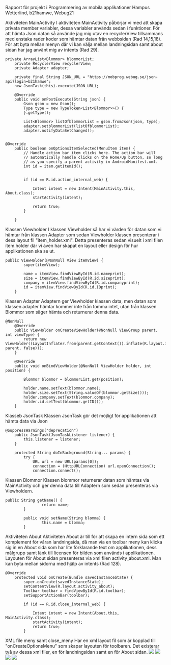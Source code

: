 Rapport för projekt i Programmering av mobila applikationer
Hampus Wetterlind, b21hamwe, Webug21


Aktiviteten MainActivity
I aktiviteten MainActivity påbörjar vi med att skapa privata member variabler, dessa variabler används sedan i funktioner.
För att hämta Json datan så använde jag mig utav en recyclerView tillsammans med enstaka rader koder som 
hämtar datan från webbsidan (Rad 14,15,18). 
För att byta mellan menyn där vi kan välja mellan landningsidan samt about sidan har jag använt mig av intents (Rad 29).
```
private ArrayList<Blommor> blommorList;
    private RecyclerView recyclerView;
    private Adapter adapter;
    
    private final String JSON_URL = "https://mobprog.webug.se/json-api?login=b21hamwe";
    new JsonTask(this).execute(JSON_URL);
    
    @Override
    public void onPostExecute(String json) {
        Gson gson = new Gson();
        Type type = new TypeToken<List<Blommor>>() {
        }.getType();

        List<Blommor> listOfblommorList = gson.fromJson(json, type);
        adapter.setblommorList(listOfblommorList);
        adapter.notifyDataSetChanged();


@Override
    public boolean onOptionsItemSelected(MenuItem item) {
        // Handle action bar item clicks here. The action bar will
        // automatically handle clicks on the Home/Up button, so long
        // as you specify a parent activity in AndroidManifest.xml.
        int id = item.getItemId();


        if (id == R.id.action_internal_web) {

            Intent intent = new Intent(MainActivity.this, About.class);
            startActivity(intent);

            return true;
        }

    }

``` 



Klassen Viewholder
I klassen Viewholder så har vi värden för datan som vi hämtar från klassen Adapter som sedan 
Viewholder klassen presenterar i dess layout fil "item_holder.xml". Detta presenteras sedan
visuelt i xml filen item.holder där vi även har skapat en layout eller design för hur applikationen ska se ut. 

```
public ViewHolder(@NonNull View itemView) {
        super(itemView);

        name = itemView.findViewById(R.id.nameprint);
        size = itemView.findViewById(R.id.sizeprint);
        company = itemView.findViewById(R.id.companyprint);
        id = itemView.findViewById(R.id.IDprint);
    }
```

Klassen Adapter
Adaptern ger Viewholder klassen data, men datan som klassen adapter hämtar kommer inte från tomma intet, 
utan från klassen Blommor som säger hämta och returnerar denna data. 
```
@NonNull
    @Override
    public ViewHolder onCreateViewHolder(@NonNull ViewGroup parent, int viewType) {
        return new ViewHolder((LayoutInflater.from(parent.getContext()).inflate(R.layout.item_holder, parent, false)));
    }

    @Override
    public void onBindViewHolder(@NonNull ViewHolder holder, int position) {

        Blommor blommor = blommorList.get(position);

        holder.name.setText(blommor.name);
        holder.size.setText(String.valueOf(blommor.getSize()));
        holder.company.setText(blommor.company);
        holder.id.setText(blommor.getID());
    }
``` 
Klasseb JsonTask
Klassen JsonTask gör det möjligt för applikationen att hämta data via Json
```
@SuppressWarnings("deprecation")
    public JsonTask(JsonTaskListener listener) {
        this.listener = listener;
    }

    protected String doInBackground(String... params) {
        try {
            URL url = new URL(params[0]);
            connection = (HttpURLConnection) url.openConnection();
            connection.connect();
```

Klassen Blommor
Klassen blommor returnerar datan som hämtas via MainActivity och ger denna data till Adaptern som sedan
presenteras via Viewholdern. 
```
public String getName() {
                return name;
        }

        public void setName(String blomma) {
                this.name = blomma;
        }
```
Aktiviteten About
Aktiviteten About är till för att skapa en intern sida som ett komplement för våran landningsida, då man 
via en toolbar meny kan klicka sig in en About sida som har lite förklarande text om applikationen, dess målgrupp samt
länk till licensen för bilden som används i applikationen. Layouten för About sidan presenteras via xml filen activity_about.xml. 
Man kan byta mellan sidorna med hjälp av intents (Rad 128). 
```
@Override
    protected void onCreate(Bundle savedInstanceState) {
        super.onCreate(savedInstanceState);
        setContentView(R.layout.activity_about);
        Toolbar toolbar = findViewById(R.id.toolbar);
        setSupportActionBar(toolbar);
        
        if (id == R.id.close_internal_web) {

            Intent intent = new Intent(About.this, MainActivity.class);
            startActivity(intent);
            return true;
        }
```
XML file meny samt close_meny
Har en xml layout fil som är kopplad till "onCreateOptionsMenu" som skapar layouten för toolbaren. 
Det existerar två av dessa xml filer, en för landningsidan samt en för About sidan. 
![](bild1.png)
![](bild2.png)
![](bild3.png)
![](bild4.png)